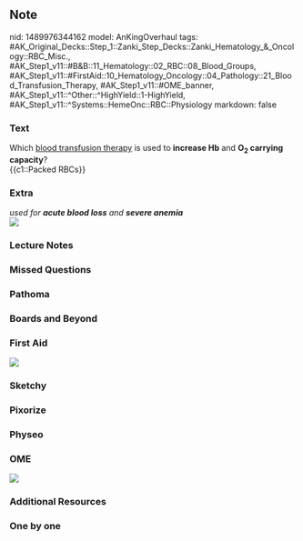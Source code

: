 ## Note
nid: 1489976344162
model: AnKingOverhaul
tags: #AK_Original_Decks::Step_1::Zanki_Step_Decks::Zanki_Hematology_&_Oncology::RBC_Misc., #AK_Step1_v11::#B&B::11_Hematology::02_RBC::08_Blood_Groups, #AK_Step1_v11::#FirstAid::10_Hematology_Oncology::04_Pathology::21_Blood_Transfusion_Therapy, #AK_Step1_v11::#OME_banner, #AK_Step1_v11::^Other::^HighYield::1-HighYield, #AK_Step1_v11::^Systems::HemeOnc::RBC::Physiology
markdown: false

### Text
<div>
  Which <u>blood transfusion therapy</u> is used to <b>increase
  Hb</b> and <b>O<sub>2</sub> carrying capacity</b>?
</div>
<div>
  {{c1::Packed RBCs}}
</div>

### Extra
<div>
  <i>used for</i> <b style="font-style: italic;">acute blood
  loss</b> <i>and</i> <b style="font-style: italic;">severe
  anemia</b>
</div>
<div><img src="paste-334096916021512.jpg"></div>

### Lecture Notes


### Missed Questions


### Pathoma


### Boards and Beyond


### First Aid
<img src="tmp6twYO2.png">

### Sketchy


### Pixorize


### Physeo


### OME
<div class="ome-widget">
  <a href="https://onlinemeded.org?ref=anki"><img src=
  "_OME_AnkiFlashcards_General_7.png"></a>
</div>

### Additional Resources


### One by one

